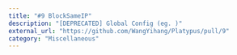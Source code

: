 ```yaml
---
title: "#9 BlockSameIP"
description: "[DEPRECATED] Global Config (eg. )"
external_url: "https://github.com/WangYihang/Platypus/pull/9"
category: "Miscellaneous"
---
```

